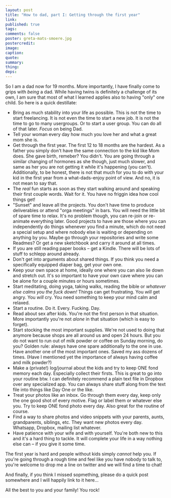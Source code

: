 ```yaml
---
layout: post
title: "How to dad, part I: Getting through the first year"
link:
published: true
tags:
comments: false
poster: greta-mats-smoere.jpg
postercredit:
image:
caption:
quote:
summary:
thing:
deps:
---
```


So I am a dad now for 19 months. More importantly, I have finally come to grips with *being* a dad. While having twins is definitely a challenge of its own, I am sure that most of what I learned applies also to having "only" one child. So here is a quick destillate:

- Bring as much stability into your life as possible. This is not the time to start freelancing. It is not even the time to start a new job. It is not the time to go to many usergroups. Or to start a user group. You can do all of that later. *Focus* on being Dad.
- Tell your woman every day how much you love her and what a great mom she is.
- Get through the first year. The first 12 to 18 months are the hardest. As a father you simply don't have the same connection to the kid like Mom does. She gave birth, remeber? You didn't. You are going through a similar changing of hormones as she though, just much slower, and same as her you are not getting it while it's happening (you can't). Additionally, to be honest, there is not that much for you to do with your kid in the first year from a what-dads-enjoy point of view. And no, it is not mean to say that.
- The *real* fun starts as soon as they start walking around and speaking their first couple words. Wait for it. You have no friggin idea how cool things get!
- "Sunset" and leave all the projects. You don't have time to produce deliverables or attend "orga meetings" in bars. You will need the little bit of spare time to relax. It's no problem though, you can re-join or re-animate everything later. Good projects to have are those where you can independently do things whenever you find a minute, which do not need a special setup and where nobody else is waiting or depending on anything by you. Maybe go through your repositories and write some Readmes? Or get a new sketchbook and carry it around at all times.
- If you are still reading paper books – get a Kindle. There will be lots of stuff to schlepp around already.
- Don't get into arguments about shared things. If you think you need a specifically equipped diaper bag, get your own one.
- Keep your own space at home, ideally one where you can also lie down and stretch out. It's so important to have your own cave where you can be alone for a couple minutes or hours sometimes.
- Start meditating, doing yoga, taking walks, reading the bible or *whatever else calms you the fuck down!* Things can get frustrating. You *will* get angry. You *will* cry. You need something to keep your mind calm and relaxed. 
- Start a routine. Do it. Every. Fucking. Day.
- Read about sex after kids. You're not the first person in that situation. More importantly you're not *alone* in that situation (which is easy to forget).
- Start stocking the most important supplies. We're not used to doing that anymore because shops are all around us and open 24 hours. But you do not want to run out of milk powder or coffee on Sunday morning, do you? Golden rule: always have one spare additionally to the one in use. Have another one of the most important ones. Saved my ass dozens of times. (Have I mentioned yet the importance of always having coffee and milk powder?)
- Make a (private!) log/journal about the kids and try to keep ONE fond memory each day. Especially collect their firsts. This is great to go into your routine btw. I can definitely recommend a plain text file in Dropbox over any specialized app. You can always share stuff along from the text file into things like Day One or the like.
- Treat your photos like an inbox. Go through them every day, keep only the one good shot of every motive. Flag or label them or whatever else you. Try to keep ONE fond photo every day. Also great for the routine of course.
- Find a way to share photos and video snippets with your parents, aunts, grandparents, siblings, etc. They want new photos every day. Whatsapp, Dropbox, mailing list whatever. 
- Have patience with your wife and with yourself. You're both new to this and it's a hard thing to tackle. It will complete your life in a way nothing else can – if you give it some time.

The first year is hard and people without kids simply *cannot* help you. If you're going through a rough time and feel like you have nobody to talk to, you're welcome to drop me a line on twitter and we will find a time to chat!

And finally, if you think I missed sopmething, please do a quick post somewhere and I will happily link to it here...

All the best to you and your family! You rock!